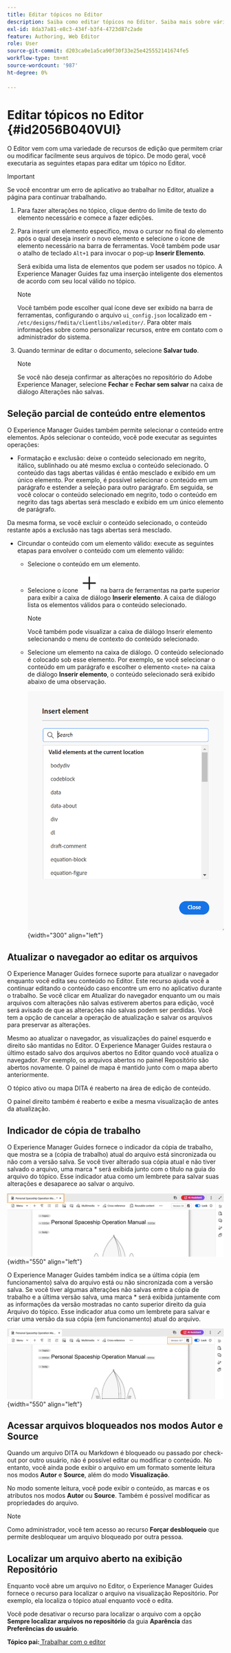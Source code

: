 ```yaml
---
title: Editar tópicos no Editor
description: Saiba como editar tópicos no Editor. Saiba mais sobre vários recursos de edição para modificar arquivos de tópico no AEM Guides.
exl-id: 8da37a81-e8c3-434f-b3f4-4723d87c2ade
feature: Authoring, Web Editor
role: User
source-git-commit: d203ca0e1a5ca90f30f33e25e425552141674fe5
workflow-type: tm+mt
source-wordcount: '987'
ht-degree: 0%

---
```


# Editar tópicos no Editor {#id2056B040VUI}

O Editor vem com uma variedade de recursos de edição que permitem criar ou modificar facilmente seus arquivos de tópico. De modo geral, você executaria as seguintes etapas para editar um tópico no Editor.

>[!IMPORTANT]
>
> Se você encontrar um erro de aplicativo ao trabalhar no Editor, atualize a página para continuar trabalhando.

1. Para fazer alterações no tópico, clique dentro do limite de texto do elemento necessário e comece a fazer edições.

1. Para inserir um elemento específico, mova o cursor no final do elemento após o qual deseja inserir o novo elemento e selecione o ícone de elemento necessário na barra de ferramentas. Você também pode usar o atalho de teclado `Alt+1` para invocar o pop-up **Inserir Elemento**.

   Será exibida uma lista de elementos que podem ser usados no tópico. A Experience Manager Guides faz uma inserção inteligente dos elementos de acordo com seu local válido no tópico.

   >[!NOTE]
   >
   > Você também pode escolher qual ícone deve ser exibido na barra de ferramentas, configurando o arquivo `ui_config.json` localizado em - `/etc/designs/fmdita/clientlibs/xmleditor/`. Para obter mais informações sobre como personalizar recursos, entre em contato com o administrador do sistema.

1. Quando terminar de editar o documento, selecione **Salvar tudo**.

   >[!NOTE]
   >
   > Se você não deseja confirmar as alterações no repositório do Adobe Experience Manager, selecione **Fechar** e **Fechar sem salvar** na caixa de diálogo Alterações não salvas.


## Seleção parcial de conteúdo entre elementos

O Experience Manager Guides também permite selecionar o conteúdo entre elementos. Após selecionar o conteúdo, você pode executar as seguintes operações:

- Formatação e exclusão: deixe o conteúdo selecionado em negrito, itálico, sublinhado ou até mesmo exclua o conteúdo selecionado. O conteúdo das tags abertas válidas é então mesclado e exibido em um único elemento. Por exemplo, é possível selecionar o conteúdo em um parágrafo e estender a seleção para outro parágrafo. Em seguida, se você colocar o conteúdo selecionado em negrito, todo o conteúdo em negrito das tags abertas será mesclado e exibido em um único elemento de parágrafo.

Da mesma forma, se você excluir o conteúdo selecionado, o conteúdo restante após a exclusão nas tags abertas será mesclado.

- Circundar o conteúdo com um elemento válido: execute as seguintes etapas para envolver o conteúdo com um elemento válido:

   - Selecione o conteúdo em um elemento.
   - Selecione o ícone ![adicionar](images/Add_icon.svg) na barra de ferramentas na parte superior para exibir a caixa de diálogo **Inserir elemento**. A caixa de diálogo lista os elementos válidos para o conteúdo selecionado.

     >[!NOTE]
     >
     > Você também pode visualizar a caixa de diálogo Inserir elemento selecionando o menu de contexto do conteúdo selecionado.

   - Selecione um elemento na caixa de diálogo. O conteúdo selecionado é colocado sob esse elemento. Por exemplo, se você selecionar o conteúdo em um parágrafo e escolher o elemento `<note>` na caixa de diálogo **Inserir elemento**, o conteúdo selecionado será exibido abaixo de uma observação.

     ![Caixa de diálogo Inserir elemento](./images/insert-element-editor.png) {width="300" align="left"}

## Atualizar o navegador ao editar os arquivos

O Experience Manager Guides fornece suporte para atualizar o navegador enquanto você edita seu conteúdo no Editor. Este recurso ajuda você a continuar editando o conteúdo caso encontre um erro no aplicativo durante o trabalho. Se você clicar em Atualizar do navegador enquanto um ou mais arquivos com alterações não salvas estiverem abertos para edição, você será avisado de que as alterações não salvas podem ser perdidas. Você tem a opção de cancelar a operação de atualização e salvar os arquivos para preservar as alterações.

Mesmo ao atualizar o navegador, as visualizações do painel esquerdo e direito são mantidas no Editor. O Experience Manager Guides restaura o último estado salvo dos arquivos abertos no Editor quando você atualiza o navegador. Por exemplo, os arquivos abertos no painel Repositório são abertos novamente. O painel de mapa é mantido junto com o mapa aberto anteriormente.

O tópico ativo ou mapa DITA é reaberto na área de edição de conteúdo.

O painel direito também é reaberto e exibe a mesma visualização de antes da atualização.

## Indicador de cópia de trabalho

O Experience Manager Guides fornece o indicador da cópia de trabalho, que mostra se a \(cópia de trabalho\) atual do arquivo está sincronizada ou não com a versão salva. Se você tiver alterado sua cópia atual e não tiver salvado o arquivo, uma marca \* será exibida junto com o título na guia do arquivo do tópico. Esse indicador atua como um lembrete para salvar suas alterações e desaparece ao salvar o arquivo.

![indicador de cópia de trabalho](images/working-copy-text-update-indicator.png){width="550" align="left"}

O Experience Manager Guides também indica se a última cópia \(em funcionamento\) salva do arquivo está ou não sincronizada com a versão salva. Se você tiver algumas alterações não salvas entre a cópia de trabalho e a última versão salva, uma marca \* será exibida juntamente com as informações da versão mostradas no canto superior direito da guia Arquivo do tópico. Esse indicador atua como um lembrete para salvar e criar uma versão da sua cópia \(em funcionamento\) atual do arquivo.

![Indicador de atualização de versão](images/version-update-indicator.png){width="550" align="left"}


## Acessar arquivos bloqueados nos modos Autor e Source

Quando um arquivo DITA ou Markdown é bloqueado ou passado por check-out por outro usuário, não é possível editar ou modificar o conteúdo. No entanto, você ainda pode exibir o arquivo em um formato somente leitura nos modos **Autor** e **Source**, além do modo **Visualização**.

No modo somente leitura, você pode exibir o conteúdo, as marcas e os atributos nos modos **Autor** ou **Source**. Também é possível modificar as propriedades do arquivo.

>[!NOTE]
>
> Como administrador, você tem acesso ao recurso **Forçar desbloqueio** que permite desbloquear um arquivo bloqueado por outra pessoa.

<!-- This is no more available -->
<!--
The toolbar displays the following icons for read-only access:

- Toggle Tags view
- Version History
- Version Label

Experience Manager Guides also displays a **Read only access** indicator near the version number.
 
![view read only file in author mode](images/locked-file-editor.png)

You can access the **Layout** view for read-only DITA maps. This view lets you see the DITA map and its properties but prevents edits.

>[!NOTE]
>
> Your folder-level administrative users must update *ui_config.json* so that you can harmoniously access the read-only files in the  Author, Source, and Layout modes.

 -->

## Localizar um arquivo aberto na exibição Repositório

Enquanto você abre um arquivo no Editor, o Experience Manager Guides fornece o recurso para localizar o arquivo na visualização Repositório. Por exemplo, ela localiza o tópico atual enquanto você o edita.

Você pode desativar o recurso para localizar o arquivo com a opção **Sempre localizar arquivos no repositório** da guia **Aparência** das **Preferências do usuário**.


**Tópico pai:**&#x200B;[ Trabalhar com o editor](web-editor.md)
